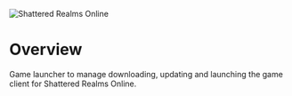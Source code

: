 ![Shattered Realms Online](https://github.com/shatteredrealms/documentation/assets/images/logo/WhiteLogo.png)

# Overview

Game launcher to manage downloading, updating and launching the game client for Shattered Realms Online.
